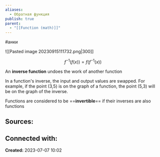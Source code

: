 ```yaml
---
aliases:
  - Обратная функция
publish: true
parent:
  - "[[Function (math)]]"
---
```

#анки

![[Pasted image 20230915111732.png|300]]

$$
f^{-1}(f(x)) = f(f^{-1}(x))
$$

An **inverse function** undoes the work of another function

In a function's inverse, the input and output values are swapped. For example, if the point (3,5) is on the graph of a function, the point (5,3) will be on the graph of the inverse.

Functions are considered to be ==**invertible**== if their inverses are also functions




**Sources:**
- 


**Connected with:**
- 



**Created:** 2023-07-07 10:02